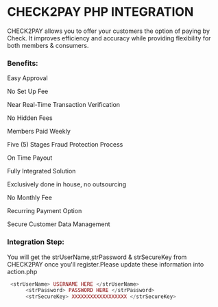 # CHECK2PAY PHP INTEGRATION

 CHECK2PAY allows you to offer your customers the option of paying by Check. It improves efficiency and accuracy while providing flexibility for both members & consumers.

### Benefits:

  Easy Approval	
  
  No Set Up Fee	
  
  Near Real-Time Transaction Verification 
  
  No Hidden Fees	
  
  Members Paid Weekly	
  
  Five (5) Stages Fraud Protection Process
  
  On Time Payout	
  
  Fully Integrated Solution	
  
  Exclusively done in house, no outsourcing
  
  No Monthly Fee
  
  Recurring Payment Option	
  
  Secure Customer Data Management
    

### Integration Step:
You will get the strUserName,strPassword & strSecureKey from CHECK2PAY once you'll register.Please update these information into action.php

```php
 <strUserName> USERNAME HERE </strUserName>
      <strPassword> PASSWORD HERE </strPassword>
      <strSecureKey> XXXXXXXXXXXXXXXXXX </strSecureKey>
```


